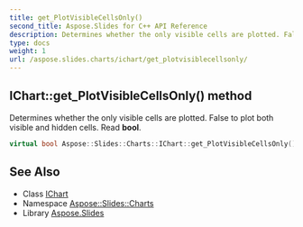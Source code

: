 ```yaml
---
title: get_PlotVisibleCellsOnly()
second_title: Aspose.Slides for C++ API Reference
description: Determines whether the only visible cells are plotted. False to plot both visible and hidden cells. Read bool.
type: docs
weight: 1
url: /aspose.slides.charts/ichart/get_plotvisiblecellsonly/
---
```

## IChart::get_PlotVisibleCellsOnly() method


Determines whether the only visible cells are plotted. False to plot both visible and hidden cells. Read **bool**.

```cpp
virtual bool Aspose::Slides::Charts::IChart::get_PlotVisibleCellsOnly()=0
```

## See Also

* Class [IChart](../)
* Namespace [Aspose::Slides::Charts](../../)
* Library [Aspose.Slides](../../../)